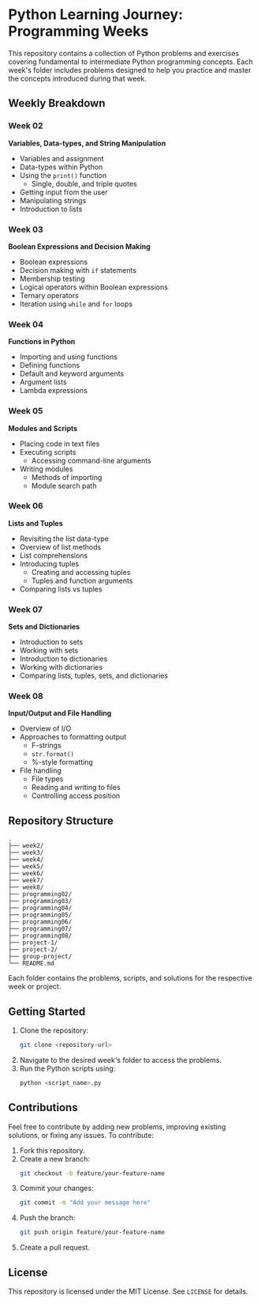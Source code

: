 # Python Learning Journey: Programming Weeks


This repository contains a collection of Python problems and exercises covering fundamental to intermediate Python programming concepts. Each week's folder includes problems designed to help you practice and master the concepts introduced during that week.

## Weekly Breakdown

### Week 02
**Variables, Data-types, and String Manipulation**
- Variables and assignment
- Data-types within Python
- Using the `print()` function
  - Single, double, and triple quotes
- Getting input from the user
- Manipulating strings
- Introduction to lists

### Week 03
**Boolean Expressions and Decision Making**
- Boolean expressions
- Decision making with `if` statements
- Membership testing
- Logical operators within Boolean expressions
- Ternary operators
- Iteration using `while` and `for` loops

### Week 04
**Functions in Python**
- Importing and using functions
- Defining functions
- Default and keyword arguments
- Argument lists
- Lambda expressions

### Week 05
**Modules and Scripts**
- Placing code in text files
- Executing scripts
  - Accessing command-line arguments
- Writing modules
  - Methods of importing
  - Module search path

### Week 06
**Lists and Tuples**
- Revisiting the list data-type
- Overview of list methods
- List comprehensions
- Introducing tuples
  - Creating and accessing tuples
  - Tuples and function arguments
- Comparing lists vs tuples

### Week 07
**Sets and Dictionaries**
- Introduction to sets
- Working with sets
- Introduction to dictionaries
- Working with dictionaries
- Comparing lists, tuples, sets, and dictionaries

### Week 08
**Input/Output and File Handling**
- Overview of I/O
- Approaches to formatting output
  - F-strings
  - `str.format()`
  - %-style formatting
- File handling
  - File types
  - Reading and writing to files
  - Controlling access position

## Repository Structure
```
.
├── week2/
├── week3/
├── week4/
├── week5/
├── week6/
├── week7/
├── week8/
├── programming02/
├── programming03/
├── programming04/
├── programming05/
├── programming06/
├── programming07/
├── programming08/
├── project-1/
├── project-2/
├── group-project/
└── README.md
```

Each folder contains the problems, scripts, and solutions for the respective week or project.

## Getting Started
1. Clone the repository:
   ```bash
   git clone <repository-url>
   ```
2. Navigate to the desired week's folder to access the problems.
3. Run the Python scripts using:
   ```bash
   python <script_name>.py
   ```

## Contributions
Feel free to contribute by adding new problems, improving existing solutions, or fixing any issues. To contribute:
1. Fork this repository.
2. Create a new branch:
   ```bash
   git checkout -b feature/your-feature-name
   ```
3. Commit your changes:
   ```bash
   git commit -m "Add your message here"
   ```
4. Push the branch:
   ```bash
   git push origin feature/your-feature-name
   ```
5. Create a pull request.

## License
This repository is licensed under the MIT License. See `LICENSE` for details.
 
